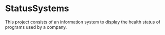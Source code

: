 # StatusSystems
This project consists of an information system to display the health status of programs used by a company.
